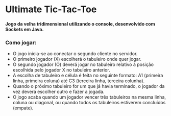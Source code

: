 # Ultimate Tic-Tac-Toe
#### Jogo da velha tridimensional utilizando o console, desenvolvido com Sockets em Java.

### Como jogar:

- O jogo inicia-se ao conectar o segundo cliente no servidor.
- O primeiro jogador (X) escolherá o tabuleiro onde quer jogar.
- O segundo jogador (O) deverá jogar no tabuleiro relativo à posição escolhida pelo jogador X no tabuleiro anterior.
- A escolha de tabuleiro e célula é feita no seguinte formato: A1 (primeira linha, primeira coluna) até C3 (terceira linha, terceira colunha).
- Quando o próximo tabuleiro for um que já havia terminado, o jogador da vez deverá escolher outro e fazer a jogada.
- O jogo acaba quando um jogador vencer três tabuleiros na mesma linha, coluna ou diagonal, ou quando todos os tabuleiros estiverem concluídos (empate).
